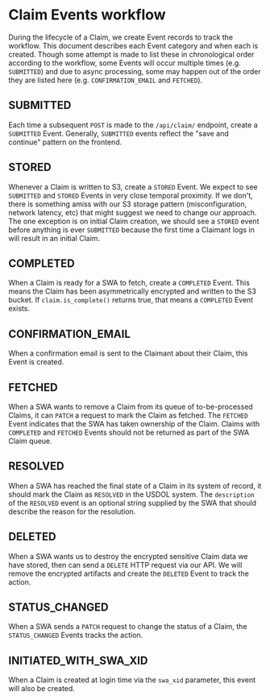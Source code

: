 # Claim Events workflow

During the lifecycle of a Claim, we create Event records to track the workflow. This document describes each Event category
and when each is created. Though some attempt is made to list these in chronological order according to the workflow,
some Events will occur multiple times (e.g. `SUBMITTED`) and due to async processing, some may happen out of the order they
are listed here (e.g. `CONFIRMATION_EMAIL` and `FETCHED`).

## SUBMITTED

Each time a subsequent `POST` is made to the `/api/claim/` endpoint, create a `SUBMITTED` Event.
Generally, `SUBMITTED` events reflect the "save and continue" pattern on the frontend.

## STORED

Whenever a Claim is written to S3, create a `STORED` Event. We expect to see `SUBMITTED` and `STORED` Events in very close temporal proximity.
If we don't, there is something amiss with our S3 storage pattern (misconfiguration, network latency, etc) that might suggest we need
to change our approach. The one exception is on initial Claim creation, we should see a `STORED` event before anything is ever `SUBMITTED`
because the first time a Claimant logs in will result in an initial Claim.

## COMPLETED

When a Claim is ready for a SWA to fetch, create a `COMPLETED` Event. This means the Claim has been asymmetrically encrypted
and written to the S3 bucket. If `claim.is_complete()` returns true, that means a `COMPLETED` Event exists.

## CONFIRMATION_EMAIL

When a confirmation email is sent to the Claimant about their Claim, this Event is created.

## FETCHED

When a SWA wants to remove a Claim from its queue of to-be-processed Claims, it can `PATCH` a request to mark the Claim as fetched.
The `FETCHED` Event indicates that the SWA has taken ownership of the Claim. Claims with `COMPLETED` and `FETCHED` Events should
not be returned as part of the SWA Claim queue.

## RESOLVED

When a SWA has reached the final state of a Claim in its system of record, it should mark the Claim as `RESOLVED` in the USDOL system.
The `description` of the `RESOLVED` event is an optional string supplied by the SWA that should describe the reason for the resolution.

## DELETED

When a SWA wants us to destroy the encrypted sensitive Claim data we have stored, then can send a `DELETE` HTTP request via our API.
We will remove the encrypted artifacts and create the `DELETED` Event to track the action.

## STATUS_CHANGED

When a SWA sends a `PATCH` request to change the status of a Claim, the `STATUS_CHANGED` Events tracks the action.

## INITIATED_WITH_SWA_XID

When a Claim is created at login time via the `swa_xid` parameter, this event will also be created.
